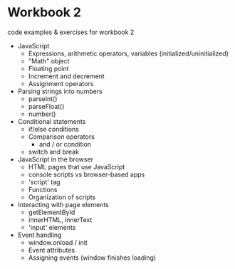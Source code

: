 # Workbook 2
code examples & exercises for workbook 2

- JavaScript
  - Expressions, arithmetic operators, variables (initialized/uninitialized)
  - "Math" object
  - Floating point
  - Increment and decrement
  - Assignment operators
- Parsing strings into numbers
  - parseInt()
  - parseFloat()
  - number()
- Conditional statements
  - if/else conditions
  - Comparison operators
    - and / or condition
  - switch and break
- JavaScript in the browser
    - HTML pages that use JavaScript
    - console scripts vs browser-based apps
    - 'script' tag
    - Functions
    - Organization of scripts
- Interacting with page elements
  - getElementById
  - innerHTML, innerText
  - 'input' elements
- Event handling
  - window.onload / init
  - Event attributes
  - Assigning events (window finishes loading)  